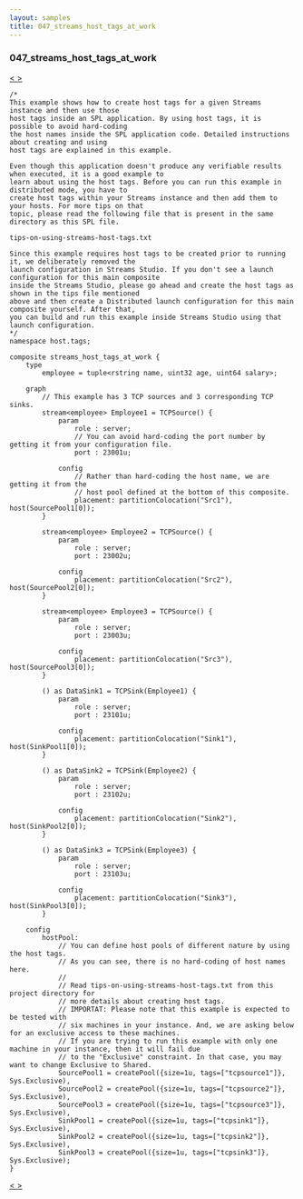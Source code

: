 ```yaml
---
layout: samples
title: 047_streams_host_tags_at_work
---
```


### 047_streams_host_tags_at_work

<div class="sampleNav"><a class="button" href="/sx43/samples/spl-for-beginner/046_launching_external_apps_in_spl_launch_external_apps_launching_external_apps_spl/"> < </a><a class="button" href="/sx43/samples/spl-for-beginner/048_source_operator_with_control_port_source_op_with_control_port_source_operator_with_control_port_spl/"> > </a>
</div>

~~~~~~
/*
This example shows how to create host tags for a given Streams instance and then use those
host tags inside an SPL application. By using host tags, it is possible to avoid hard-coding
the host names inside the SPL application code. Detailed instructions about creating and using
host tags are explained in this example.

Even though this application doesn't produce any verifiable results when executed, it is a good example to
learn about using the host tags. Before you can run this example in distributed mode, you have to
create host tags within your Streams instance and then add them to your hosts. For more tips on that 
topic, please read the following file that is present in the same directory as this SPL file.

tips-on-using-streams-host-tags.txt
 
Since this example requires host tags to be created prior to running it, we deliberately removed the
launch configuration in Streams Studio. If you don't see a launch configuration for this main composite
inside the Streams Studio, please go ahead and create the host tags as shown in the tips file mentioned
above and then create a Distributed launch configuration for this main composite yourself. After that,
you can build and run this example inside Streams Studio using that launch configuration.
*/
namespace host.tags;

composite streams_host_tags_at_work {
	type
		employee = tuple<rstring name, uint32 age, uint64 salary>;
	
	graph
		// This example has 3 TCP sources and 3 corresponding TCP sinks.
		stream<employee> Employee1 = TCPSource() {    
			param   
				role : server;  
				// You can avoid hard-coding the port number by getting it from your configuration file.
				port : 23001u;  
				
			config
				// Rather than hard-coding the host name, we are getting it from the 
				// host pool defined at the bottom of this composite.
				placement: partitionColocation("Src1"), host(SourcePool1[0]);
		} 
		
		stream<employee> Employee2 = TCPSource() {    
			param   
				role : server;  
				port : 23002u;  
				
			config
				placement: partitionColocation("Src2"), host(SourcePool2[0]);
		}
		
		stream<employee> Employee3 = TCPSource() {    
			param   
				role : server;  
				port : 23003u;  
				
			config
				placement: partitionColocation("Src3"), host(SourcePool3[0]);
		}
		   
		() as DataSink1 = TCPSink(Employee1) {  
			param     
				role : server;   
				port : 23101u;  
				
			config
				placement: partitionColocation("Sink1"), host(SinkPool1[0]);
		}                     
	
		() as DataSink2 = TCPSink(Employee2) {  
			param     
				role : server;   
				port : 23102u;  

			config
				placement: partitionColocation("Sink2"), host(SinkPool2[0]);
		}     
		
		() as DataSink3 = TCPSink(Employee3) {  
			param     
				role : server;   
				port : 23103u;  
				
			config
				placement: partitionColocation("Sink3"), host(SinkPool3[0]);
		}              		
		         
	config
		hostPool: 
			// You can define host pools of different nature by using the host tags.
			// As you can see, there is no hard-coding of host names here.
			//
			// Read tips-on-using-streams-host-tags.txt from this project directory for
			// more details about creating host tags.
			// IMPORTAT: Please note that this example is expected to be tested with 
			// six machines in your instance. And, we are asking below for an exclusive access to these machines.
			// If you are trying to run this example with only one machine in your instance, then it will fail due
			// to the "Exclusive" constraint. In that case, you may want to change Exclusive to Shared.
			SourcePool1 = createPool({size=1u, tags=["tcpsource1"]}, Sys.Exclusive),
			SourcePool2 = createPool({size=1u, tags=["tcpsource2"]}, Sys.Exclusive),
			SourcePool3 = createPool({size=1u, tags=["tcpsource3"]}, Sys.Exclusive),
		  	SinkPool1 = createPool({size=1u, tags=["tcpsink1"]}, Sys.Exclusive),
		  	SinkPool2 = createPool({size=1u, tags=["tcpsink2"]}, Sys.Exclusive),
		  	SinkPool3 = createPool({size=1u, tags=["tcpsink3"]}, Sys.Exclusive);
}

~~~~~~

<div class="sampleNav"><a class="button" href="/sx43/samples/spl-for-beginner/046_launching_external_apps_in_spl_launch_external_apps_launching_external_apps_spl/"> < </a><a class="button" href="/sx43/samples/spl-for-beginner/048_source_operator_with_control_port_source_op_with_control_port_source_operator_with_control_port_spl/"> > </a>
</div>

